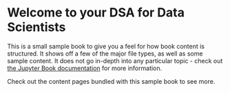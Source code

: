 # Welcome to your DSA for Data Scientists

This is a small sample book to give you a feel for how book content is
structured.
It shows off a few of the major file types, as well as some sample content.
It does not go in-depth into any particular topic - check out [the Jupyter Book documentation](https://jupyterbook.org) for more information.

Check out the content pages bundled with this sample book to see more.

```{tableofcontents}
```
